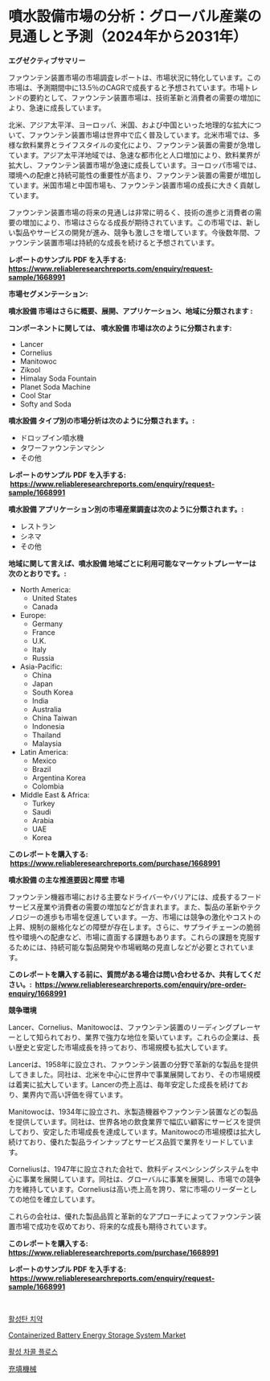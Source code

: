 <p><h1>噴水設備市場の分析：グローバル産業の見通しと予測（2024年から2031年）</h1></p><p><strong>エグゼクティブサマリー</strong></p>
<p><p>ファウンテン装置市場の市場調査レポートは、市場状況に特化しています。この市場は、予測期間中に13.5％のCAGRで成長すると予想されています。市場トレンドの要約として、ファウンテン装置市場は、技術革新と消費者の需要の増加により、急速に成長しています。</p><p>北米、アジア太平洋、ヨーロッパ、米国、および中国といった地理的な拡大について、ファウンテン装置市場は世界中で広く普及しています。北米市場では、多様な飲料業界とライフスタイルの変化により、ファウンテン装置の需要が急増しています。アジア太平洋地域では、急速な都市化と人口増加により、飲料業界が拡大し、ファウンテン装置市場が急速に成長しています。ヨーロッパ市場では、環境への配慮と持続可能性の重要性が高まり、ファウンテン装置の需要が増加しています。米国市場と中国市場も、ファウンテン装置市場の成長に大きく貢献しています。</p><p>ファウンテン装置市場の将来の見通しは非常に明るく、技術の進歩と消費者の需要の増加により、市場はさらなる成長が期待されています。この市場では、新しい製品やサービスの開発が進み、競争も激しさを増しています。今後数年間、ファウンテン装置市場は持続的な成長を続けると予想されています。</p></p>
<p><strong>レポートのサンプル PDF を入手する: <a href="https://www.reliableresearchreports.com/enquiry/request-sample/1668991">https://www.reliableresearchreports.com/enquiry/request-sample/1668991</a></strong></p>
<p><strong>市場セグメンテーション:</strong></p>
<p><strong> 噴水設備 市場はさらに概要、展開、アプリケーション、地域に分類されます :</strong></p>
<p><strong>コンポーネントに関しては、 噴水設備 市場は次のように分類されます: &nbsp;</strong></p>
<p><ul><li>Lancer</li><li>Cornelius</li><li>Manitowoc</li><li>Zikool</li><li>Himalay Soda Fountain</li><li>Planet Soda Machine</li><li>Cool Star</li><li>Softy and Soda</li></ul></p>
<p><strong> 噴水設備 タイプ別の市場分析は次のように分類されます。:</strong></p>
<p><ul><li>ドロップイン噴水機</li><li>タワーファウンテンマシン</li><li>その他</li></ul></p>
<p><strong>レポートのサンプル PDF を入手する: &nbsp;<a href="https://www.reliableresearchreports.com/enquiry/request-sample/1668991">https://www.reliableresearchreports.com/enquiry/request-sample/1668991</a></strong></p>
<p><strong> 噴水設備 アプリケーション別の市場産業調査は次のように分類されます。:</strong></p>
<p><ul><li>レストラン</li><li>シネマ</li><li>その他</li></ul></p>
<p><strong>地域に関して言えば、噴水設備 地域ごとに利用可能なマーケットプレーヤーは次のとおりです。:</strong></p>
<p><ul>
    <li>
        North America:
        <ul>
            <li>United States</li>
            <li>Canada</li>
        </ul>
    </li>
    <li>
        Europe:
        <ul>
            <li>Germany</li>
            <li>France</li>
            <li>U.K.</li>
            <li>Italy</li>
            <li>Russia</li>
        </ul>
    </li>
    <li>
        Asia-Pacific:
        <ul>
            <li>China</li>
            <li>Japan</li>
            <li>South Korea</li>
            <li>India</li>
            <li>Australia</li>
            <li>China Taiwan</li>
            <li>Indonesia</li>
            <li>Thailand</li>
            <li>Malaysia</li>
        </ul>
    </li>
    <li>
        Latin America:
        <ul>
            <li>Mexico</li>
            <li>Brazil</li>
            <li>Argentina Korea</li>
            <li>Colombia</li>
        </ul>
    </li>
    <li>
        Middle East & Africa:
        <ul>
            <li>Turkey</li>
            <li>Saudi</li>
            <li>Arabia</li>
            <li>UAE</li>
            <li>Korea</li>
        </ul>
    </li>
    </ul></p>
<p><strong>このレポートを購入する: &nbsp;<a href="https://www.reliableresearchreports.com/purchase/1668991">https://www.reliableresearchreports.com/purchase/1668991</a></strong></p>
<p><strong>噴水設備 の主な推進要因と障壁 市場</strong></p>
<p><p>ファウンテン機器市場における主要なドライバーやバリアには、成長するフードサービス産業や消費者の需要の増加などが含まれます。また、製品の革新やテクノロジーの進歩も市場を促進しています。一方、市場には競争の激化やコストの上昇、規制の厳格化などの障壁が存在します。さらに、サプライチェーンの脆弱性や環境への配慮など、市場に直面する課題もあります。これらの課題を克服するためには、持続可能な製品開発や市場戦略の見直しなどが必要とされています。</p></p>
<p><strong>このレポートを購入する前に、質問がある場合は問い合わせるか、共有してください。:&nbsp; <a href="https://www.reliableresearchreports.com/enquiry/pre-order-enquiry/1668991">https://www.reliableresearchreports.com/enquiry/pre-order-enquiry/1668991</a></strong></p>
<p><strong>競争環境</strong></p>
<p><p>Lancer、Cornelius、Manitowocは、ファウンテン装置のリーディングプレーヤーとして知られており、業界で強力な地位を築いています。これらの企業は、長い歴史と安定した市場成長を持っており、市場規模も拡大しています。</p><p>Lancerは、1958年に設立され、ファウンテン装置の分野で革新的な製品を提供してきました。同社は、北米を中心に世界中で事業展開しており、その市場規模は着実に拡大しています。Lancerの売上高は、毎年安定した成長を続けており、業界内で高い評価を得ています。</p><p>Manitowocは、1934年に設立され、氷製造機器やファウンテン装置などの製品を提供しています。同社は、世界各地の飲食業界で幅広い顧客にサービスを提供しており、安定した市場成長を達成しています。Manitowocの市場規模は拡大し続けており、優れた製品ラインナップとサービス品質で業界をリードしています。</p><p>Corneliusは、1947年に設立された会社で、飲料ディスペンシングシステムを中心に事業を展開しています。同社は、グローバルに事業を展開し、市場での競争力を維持しています。Corneliusは高い売上高を誇り、常に市場のリーダーとしての地位を確立しています。</p><p>これらの会社は、優れた製品品質と革新的なアプローチによってファウンテン装置市場で成功を収めており、将来的な成長も期待されています。</p></p>
<p><strong>このレポートを購入する: &nbsp; <a href="https://www.reliableresearchreports.com/purchase/1668991">https://www.reliableresearchreports.com/purchase/1668991</a></strong></p>
<p><strong>レポートのサンプル PDF を入手する: &nbsp;<a href="https://www.reliableresearchreports.com/enquiry/request-sample/1668991">https://www.reliableresearchreports.com/enquiry/request-sample/1668991</a></strong><strong></strong></p>
<p>&nbsp;</p>
<p><p><a href="https://github.com/sammyUltyylrich9067856/Market-Research-Report-List-1/blob/main/638347015128.md">활성탄 치약</a></p><p><a href="https://github.com/Whitneyboyettebo9kiw7yr13/Market-Research-Report-List-1/blob/main/containerized-battery-energy-storage-system-market.md">Containerized Battery Energy Storage System Market</a></p><p><a href="https://github.com/Elenrrera7685/Market-Research-Report-List-1/blob/main/967069515127.md">활성 차콜 플로스</a></p><p><a href="https://github.com/ReyesKohler20231/Market-Research-Report-List-1/blob/main/448098516267.md">充填機械</a></p></p>